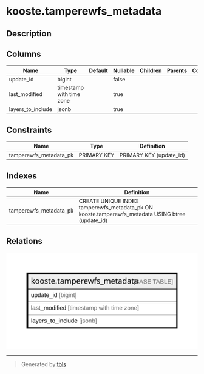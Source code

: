 # kooste.tamperewfs_metadata

## Description

## Columns

| Name | Type | Default | Nullable | Children | Parents | Comment |
| ---- | ---- | ------- | -------- | -------- | ------- | ------- |
| update_id | bigint |  | false |  |  |  |
| last_modified | timestamp with time zone |  | true |  |  |  |
| layers_to_include | jsonb |  | true |  |  |  |

## Constraints

| Name | Type | Definition |
| ---- | ---- | ---------- |
| tamperewfs_metadata_pk | PRIMARY KEY | PRIMARY KEY (update_id) |

## Indexes

| Name | Definition |
| ---- | ---------- |
| tamperewfs_metadata_pk | CREATE UNIQUE INDEX tamperewfs_metadata_pk ON kooste.tamperewfs_metadata USING btree (update_id) |

## Relations

![er](kooste.tamperewfs_metadata.svg)

---

> Generated by [tbls](https://github.com/k1LoW/tbls)
